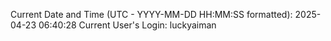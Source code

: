 Current Date and Time (UTC - YYYY-MM-DD HH:MM:SS formatted): 2025-04-23 06:40:28
Current User's Login: luckyaiman
